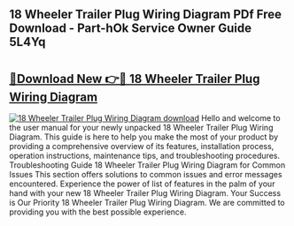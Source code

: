 ## 18 Wheeler Trailer Plug Wiring Diagram PDf Free Download - Part-hOk Service Owner Guide 5L4Yq

# <h2><a href="http://dfl0rhn.blite.top/?on=18+Wheeler+Trailer+Plug+Wiring+Diagram">🔗Download New 👉🔴 18 Wheeler Trailer Plug Wiring Diagram</a></h2>

[![18 Wheeler Trailer Plug Wiring Diagram download](https://i.imgur.com/lujVjoI.png)](http://dfl0rhn.blite.top/?on=18+Wheeler+Trailer+Plug+Wiring+Diagram)
Hello and welcome to the user manual for your newly unpacked 18 Wheeler Trailer Plug Wiring Diagram. This guide is here to help you make the most of your product by providing a comprehensive overview of its features, installation process, operation instructions, maintenance tips, and troubleshooting procedures. Troubleshooting Guide 18 Wheeler Trailer Plug Wiring Diagram for Common Issues This section offers solutions to common issues and error messages encountered. Experience the power of list of features in the palm of your hand with your new 18 Wheeler Trailer Plug Wiring Diagram. Your Success is Our Priority 18 Wheeler Trailer Plug Wiring Diagram. We are committed to providing you with the best possible experience.
